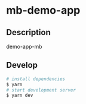 # mb-demo-app

## Description

demo-app-mb

## Develop

```bash
# install dependencies
$ yarn
# start development server
$ yarn dev
```
